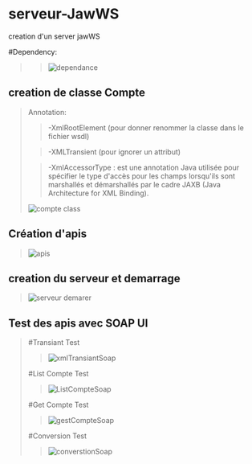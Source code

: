 # serveur-JawWS
creation d'un server jawWS

#Dependency:
>>![dependance](https://user-images.githubusercontent.com/102327247/213428270-2e195362-9855-4d25-a6c9-f0e6e14cab06.PNG)

## creation de classe Compte 
>Annotation: 
>
>>-XmlRootElement (pour donner renommer la classe dans le fichier wsdl)
>
>>-XMLTransient (pour ignorer un attribut)
>
>>-XmlAccessorType :  est une annotation Java utilisée pour spécifier le type d'accès pour les champs lorsqu'ils sont marshallés et démarshallés 
 par le cadre JAXB (Java Architecture for XML Binding).
 >
>![compte class](https://user-images.githubusercontent.com/102327247/213424452-da57e8a5-2d5f-4c64-a8dd-7e813a11e7d7.PNG)

## Création d'apis 

>![apis](https://user-images.githubusercontent.com/102327247/213426072-4ea6a05e-8ff8-46db-8d67-edbd02c97ebf.PNG)

## creation du serveur et demarrage

>![serveur demarer](https://user-images.githubusercontent.com/102327247/213426941-0f75397a-084f-49a5-80dc-b9ef9dca088f.PNG)

## Test des apis avec SOAP UI

>#Transiant Test
>
>>![xmlTransiantSoap](https://user-images.githubusercontent.com/102327247/213427180-bfdd5b60-0062-4cf3-ad65-00e155b2e36d.PNG)
>>
>#List Compte Test
>
>>![ListCompteSoap](https://user-images.githubusercontent.com/102327247/213427250-7ad14160-2ae7-4812-82a7-f97141bda762.PNG)
>>
>#Get Compte Test
>
>>![gestCompteSoap](https://user-images.githubusercontent.com/102327247/213427455-1b1f8650-bdf0-4151-be7a-b3db1de6e06f.PNG)
>>
>#Conversion Test
>
>>![converstionSoap](https://user-images.githubusercontent.com/102327247/213427597-9f1b659b-4e15-4f59-a175-4396ae1e6d49.PNG)

